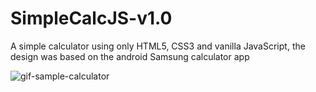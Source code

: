 # SimpleCalcJS-v1.0
A simple calculator using only HTML5, CSS3 and vanilla JavaScript, the design was based on the android Samsung calculator app <br>

![gif-sample-calculator](https://github.com/geovannewashington/SimpleCalcJS-v1.0/assets/156543114/cda663ed-f8bd-43f9-9256-5f9444293609)
